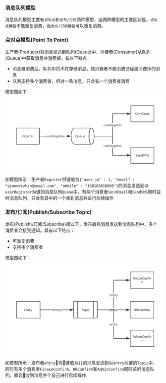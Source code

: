### 消息队列模型
消息队列模型主要有```点对点```和```发布/订阅```两种模型，这两种模型的主要区别是，```点对点模型```不能重复消费，而```发布/订阅模型```可以重复消费。

### 点对点模型(Point To Point)

生产者(Producer)将消息发送到队列(Queue)中，消费者(Consumer)从队列(Queue)中获取消息并消费掉。有以下特点：

- 消息被消费后，队列中将不在存储消息，顾消费者不能消费已经被消费掉的消息
- 队列支持多个消费者，但对一条消息，只会有一个消费者消费

模型图如下：
![](images/点对点.png)

如模型所示：生产者```Register```将键值为```{"user_id" : 1, "email" : "qiaoweizhen@email.com", "mobile" : "188188818888"}```的消息发送到以```userRegister```为键的消息队列```Queue```中，有两个消费者```SendEmail```和```SendSMS```同时监听消息队列，只会有其中的一个收到消息并进行后续操作

### 发布/订阅(Publish/Subscribe Topic)

发布(Publish)/订阅(Subscribe)模式下，发布者将消息发送到消息队列中，多个消费者会接到通知。具有以下特点：

- 可重复消费
- 支持多个消费者

模型图如下：
![](images/发布订阅.png)

如模型所示：发布者```entry```将键值为```{}```的消息发送到以```entry```为键的```Topic```中，同时有多个消费者```FinaceConfirm```、```HRConfirm```和```AdminConfirm```同时监听消息队列，都会收到消息并个自己进行后续操作